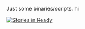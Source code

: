 Just some binaries/scripts.
hi

[![Stories in Ready](https://badge.waffle.io/mmlb/bin.png?label=ready&title=Ready)](https://waffle.io/mmlb/bin)
